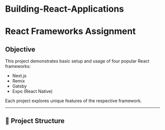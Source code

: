 # Building-React-Applications
# React Frameworks Assignment

## Objective

This project demonstrates basic setup and usage of four popular React frameworks:
- Next.js
- Remix
- Gatsby
- Expo (React Native)

Each project explores unique features of the respective framework.

---

## 📁 Project Structure

